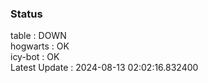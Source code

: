 ### Status


table : DOWN  
hogwarts : OK  
icy-bot : OK  
Latest Update : 2024-08-13 02:02:16.832400
